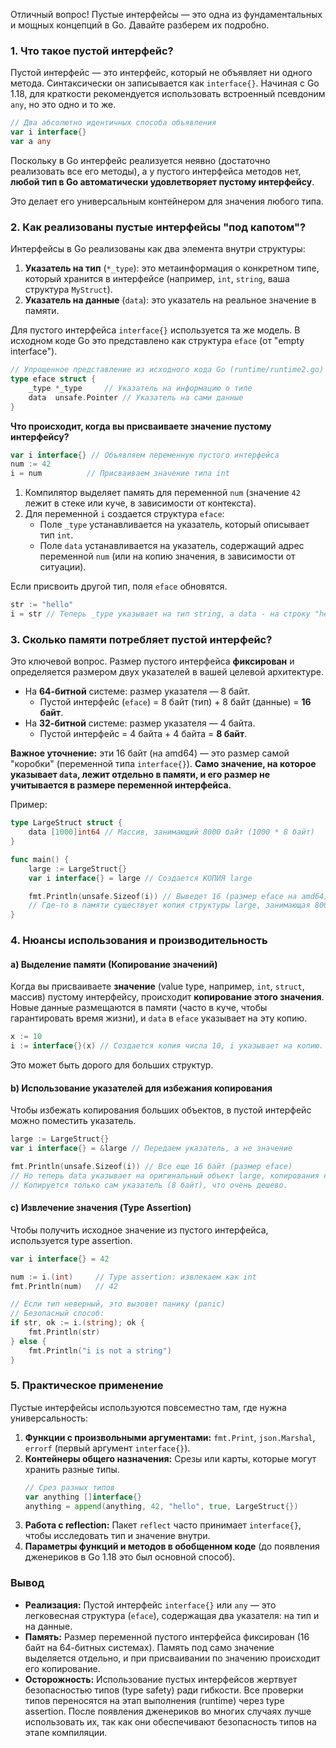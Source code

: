 Отличный вопрос! Пустые интерфейсы — это одна из фундаментальных и мощных концепций в Go. Давайте разберем их подробно.

### 1. Что такое пустой интерфейс?

Пустой интерфейс — это интерфейс, который не объявляет ни одного метода. Синтаксически он записывается как `interface{}`. Начиная с Go 1.18, для краткости рекомендуется использовать встроенный псевдоним `any`, но это одно и то же.

```go
// Два абсолютно идентичных способа объявления
var i interface{}
var a any
```

Поскольку в Go интерфейс реализуется неявно (достаточно реализовать все его методы), а у пустого интерфейса методов нет, **любой тип в Go автоматически удовлетворяет пустому интерфейсу**.

Это делает его универсальным контейнером для значения любого типа.

### 2. Как реализованы пустые интерфейсы "под капотом"?

Интерфейсы в Go реализованы как два элемента внутри структуры:
1.  **Указатель на тип** (`*_type`): это метаинформация о конкретном типе, который хранится в интерфейсе (например, `int`, `string`, ваша структура `MyStruct`).
2.  **Указатель на данные** (`data`): это указатель на реальное значение в памяти.

Для пустого интерфейса `interface{}` используется та же модель. В исходном коде Go это представлено как структура `eface` (от "empty interface").

```go
// Упрощенное представление из исходного кода Go (runtime/runtime2.go)
type eface struct {
    _type *_type     // Указатель на информацию о типе
    data  unsafe.Pointer // Указатель на сами данные
}
```

**Что происходит, когда вы присваиваете значение пустому интерфейсу?**

```go
var i interface{} // Объявляем переменную пустого интерфейса
num := 42
i = num          // Присваиваем значение типа int
```

1.  Компилятор выделяет память для переменной `num` (значение `42` лежит в стеке или куче, в зависимости от контекста).
2.  Для переменной `i` создается структура `eface`:
    *   Поле `_type` устанавливается на указатель, который описывает тип `int`.
    *   Поле `data` устанавливается на указатель, содержащий адрес переменной `num` (или на копию значения, в зависимости от ситуации).

Если присвоить другой тип, поля `eface` обновятся.

```go
str := "hello"
i = str // Теперь _type указывает на тип string, а data - на строку "hello"
```

### 3. Сколько памяти потребляет пустой интерфейс?

Это ключевой вопрос. Размер пустого интерфейса **фиксирован** и определяется размером двух указателей в вашей целевой архитектуре.

*   На **64-битной** системе: размер указателя — 8 байт.
    *   Пустой интерфейс (`eface`) = 8 байт (тип) + 8 байт (данные) = **16 байт**.
*   На **32-битной** системе: размер указателя — 4 байта.
    *   Пустой интерфейс = 4 байта + 4 байта = **8 байт**.

**Важное уточнение:** эти 16 байт (на amd64) — это размер самой "коробки" (переменной типа `interface{}`). **Само значение, на которое указывает `data`, лежит отдельно в памяти, и его размер не учитывается в размере переменной интерфейса.**

Пример:
```go
type LargeStruct struct {
    data [1000]int64 // Массив, занимающий 8000 байт (1000 * 8 байт)
}

func main() {
    large := LargeStruct{}
    var i interface{} = large // Создается КОПИЯ large

    fmt.Println(unsafe.Sizeof(i)) // Выведет 16 (размер eface на amd64)
    // Где-то в памяти существует копия структуры large, занимающая 8000 байт.
}
```

### 4. Нюансы использования и производительность

#### a) Выделение памяти (Копирование значений)

Когда вы присваиваете **значение** (value type, например, `int`, `struct`, массив) пустому интерфейсу, происходит **копирование этого значения**. Новые данные размещаются в памяти (часто в куче, чтобы гарантировать время жизни), и `data` в `eface` указывает на эту копию.

```go
x := 10
i := interface{}(x) // Создается копия числа 10, i указывает на копию.
```

Это может быть дорого для больших структур.

#### b) Использование указателей для избежания копирования

Чтобы избежать копирования больших объектов, в пустой интерфейс можно поместить указатель.

```go
large := LargeStruct{}
var i interface{} = &large // Передаем указатель, а не значение

fmt.Println(unsafe.Sizeof(i)) // Все еще 16 байт (размер eface)
// Но теперь data указывает на оригинальный объект large, копирования не было.
// Копируется только сам указатель (8 байт), что очень дешево.
```

#### c) Извлечение значения (Type Assertion)

Чтобы получить исходное значение из пустого интерфейса, используется type assertion.

```go
var i interface{} = 42

num := i.(int)     // Type assertion: извлекаем как int
fmt.Println(num)   // 42

// Если тип неверный, это вызовет панику (panic)
// Безопасный способ:
if str, ok := i.(string); ok {
    fmt.Println(str)
} else {
    fmt.Println("i is not a string")
}
```

### 5. Практическое применение

Пустые интерфейсы используются повсеместно там, где нужна универсальность:

1.  **Функции с произвольными аргументами:** `fmt.Print`, `json.Marshal`, `errorf` (первый аргумент `interface{}`).
2.  **Контейнеры общего назначения:** Срезы или карты, которые могут хранить разные типы.
    ```go
    // Срез разных типов
    var anything []interface{}
    anything = append(anything, 42, "hello", true, LargeStruct{})
    ```
3.  **Работа с reflection:** Пакет `reflect` часто принимает `interface{}`, чтобы исследовать тип и значение внутри.
4.  **Параметры функций и методов в обобщенном коде** (до появления дженериков в Go 1.18 это был основной способ).

### Вывод

*   **Реализация:** Пустой интерфейс `interface{}` или `any` — это легковесная структура (`eface`), содержащая два указателя: на тип и на данные.
*   **Память:** Размер переменной пустого интерфейса фиксирован (16 байт на 64-битных системах). Память под само значение выделяется отдельно, и при присваивании по значению происходит его копирование.
*   **Осторожность:** Использование пустых интерфейсов жертвует безопасностью типов (type safety) ради гибкости. Все проверки типов переносятся на этап выполнения (runtime) через type assertion. После появления дженериков во многих случаях лучше использовать их, так как они обеспечивают безопасность типов на этапе компиляции.
